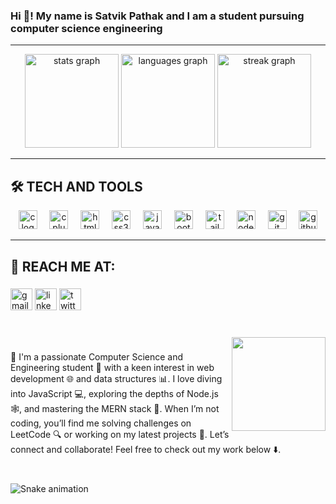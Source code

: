 <h3 align="left">Hi 👋! My name is Satvik Pathak and I am a student pursuing computer science engineering</h3>
<hr>

<div align="center">
  <img src="https://github-readme-stats.vercel.app/api?username=satvikpathak&hide_title=false&hide_rank=false&show_icons=true&include_all_commits=true&count_private=true&disable_animations=false&theme=tokyonight&locale=en&hide_border=false" height="150" alt="stats graph"  />
  <img src="https://github-readme-stats.vercel.app/api/top-langs?username=satvikpathak&locale=en&hide_title=false&layout=compact&card_width=320&langs_count=10&theme=tokyonight&hide_border=false" height="150" alt="languages graph"  />
  <img src="https://streak-stats.demolab.com?user=satvikpathak&locale=en&mode=daily&theme=tokyonight&hide_border=false&border_radius=5" height="150" alt="streak graph"  />
</div>
<hr>

<h2 align="left">🛠️ TECH AND TOOLS</h2>


<div align="center">
  <img src="https://cdn.jsdelivr.net/gh/devicons/devicon/icons/c/c-original.svg" height="30" alt="c logo"  />
  <img width="12" />
  <img src="https://cdn.jsdelivr.net/gh/devicons/devicon/icons/cplusplus/cplusplus-original.svg" height="30" alt="cplusplus logo"  />
  <img width="12" />
  <img src="https://cdn.jsdelivr.net/gh/devicons/devicon/icons/html5/html5-original.svg" height="30" alt="html5 logo"  />
  <img width="12" />
  <img src="https://cdn.jsdelivr.net/gh/devicons/devicon/icons/css3/css3-original.svg" height="30" alt="css3 logo"  />
  <img width="12" />
  <img src="https://cdn.jsdelivr.net/gh/devicons/devicon/icons/javascript/javascript-original.svg" height="30" alt="javascript logo"  />
  <img width="12" />
  <img src="https://cdn.jsdelivr.net/gh/devicons/devicon/icons/bootstrap/bootstrap-original.svg" height="30" alt="bootstrap logo"  />
  <img width="12" />
  <img src="https://cdn.simpleicons.org/tailwindcss/06B6D4" height="30" alt="tailwindcss logo"  />
  <img width="12" />
  <img src="https://cdn.jsdelivr.net/gh/devicons/devicon/icons/nodejs/nodejs-original.svg" height="30" alt="nodejs logo"  />
  <img width="12" />
  <img src="https://cdn.jsdelivr.net/gh/devicons/devicon/icons/git/git-original.svg" height="30" alt="git logo"  />
  <img width="12" />
  <img src="https://skillicons.dev/icons?i=github" height="30" alt="github logo"  />
</div>
<hr>


<h2 align="left">🌟 REACH ME AT:</h2>

###

<div align="left">
  <img src="https://img.shields.io/static/v1?message=Gmail&logo=gmail&label=&color=D14836&logoColor=white&labelColor=&style=for-the-badge" height="35" alt="gmail logo"  />
  <img src="https://img.shields.io/static/v1?message=LinkedIn&logo=linkedin&label=&color=0077B5&logoColor=white&labelColor=&style=for-the-badge" height="35" alt="linkedin logo"  />
  <img src="[https://img.shields.io/static/v1?message=Twitter&logo=twitter&label=&color=1DA1F2&logoColor=white&labelColor=&style=for-the-badge](https://x.com/satvikpathak007)" height="35" alt="twitter logo"  />
</div>

###

<br clear="both">

<img align="right" height="150" src="https://www.bing.com/th/id/OGC.ba6d7d37fa1e4ca966ac7328bf43b96c?pid=1.7&rurl=https%3a%2f%2fmedia1.tenor.com%2fimages%2fba6d7d37fa1e4ca966ac7328bf43b96c%2ftenor.gif%3fitemid%3d18657810&ehk=DmXE8Yduzl91Dm6wYvTySRQQL2nfJTveMexBE%2bI3wUI%3d"  />

###

<p align="left">🌟 I'm a passionate Computer Science and Engineering student 🚀 with a keen interest in web development 🌐 and data structures 📊. I love diving into JavaScript 💻, exploring the depths of Node.js 🕸️, and mastering the MERN stack 🌱. When I’m not coding, you’ll find me solving challenges on LeetCode 🔍 or working on my latest projects 🎨. Let’s connect and collaborate! Feel free to check out my work below ⬇️.</p>

###

<br clear="both">

<img src="https://raw.githubusercontent.com/satvikpathak/satvikpathak/output/snake.svg" alt="Snake animation" />

###
